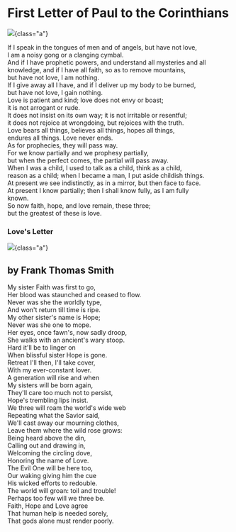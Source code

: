 # First Letter of Paul to the Corinthians

![](greek-letter.jpg){class="a"}

If I speak in the tongues of men and of angels, but have not love,\
I am a noisy gong or a clanging cymbal.\
And if I have prophetic powers, and understand all mysteries and all\
knowledge, and if I have all faith, so as to remove mountains,\
but have not love, I am nothing.\
If I give away all I have, and if I deliver up my body to be burned,\
but have not love, I gain nothing.\
Love is patient and kind; love does not envy or boast;\
it is not arrogant or rude.\
It does not insist on its own way; it is not irritable or resentful;\
it does not rejoice at wrongdoing, but rejoices with the truth.\
Love bears all things, believes all things, hopes all things,\
endures all things. Love never ends.\
As for prophecies, they will pass way.\
For we know partially and we prophesy partially,\
but when the perfect comes, the partial will pass away.\
When I was a child, I used to talk as a child, think as a child,\
reason as a child; when I became a man, I put aside childish things.\
At present we see indistinctly, as in a mirror, but then face to face.\
At present I know partially; then I shall know fully, as I am fully\
known.\
So now faith, hope, and love remain, these three;\
but the greatest of these is love.

### Love\'s Letter

![](faith-hope-love.jpg){class="a"}

## by Frank Thomas Smith

My sister Faith was first to go,\
Her blood was staunched and ceased to flow.\
Never was she the worldly type,\
And won\'t return till time is ripe.\
My other sister\'s name is Hope;\
Never was she one to mope.\
Her eyes, once fawn\'s, now sadly droop,\
She walks with an ancient\'s wary stoop.\
Hard it\'ll be to linger on\
When blissful sister Hope is gone.\
Retreat I\'ll then, I\'ll take cover,\
With my ever-constant lover.\
A generation will rise and when\
My sisters will be born again,\
They\'ll care too much not to persist,\
Hope\'s trembling lips insist.\
We three will roam the world\'s wide web\
Repeating what the Savior said,\
We\'ll cast away our mourning clothes,\
Leave them where the wild rose grows:\
Being heard above the din,\
Calling out and drawing in,\
Welcoming the circling dove,\
Honoring the name of Love.\
The Evil One will be here too,\
Our waking giving him the cue\
His wicked efforts to redouble.\
The world will groan: toil and trouble!\
Perhaps too few will we three be.\
Faith, Hope and Love agree\
That human help is needed sorely,\
That gods alone must render poorly.


